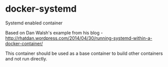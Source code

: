 docker-systemd
==============

Systemd enabled container

Based on Dan Walsh's example from his blog -
http://rhatdan.wordpress.com/2014/04/30/running-systemd-within-a-docker-container/

This container should be used as a base container to build other
containers and not run directly.
